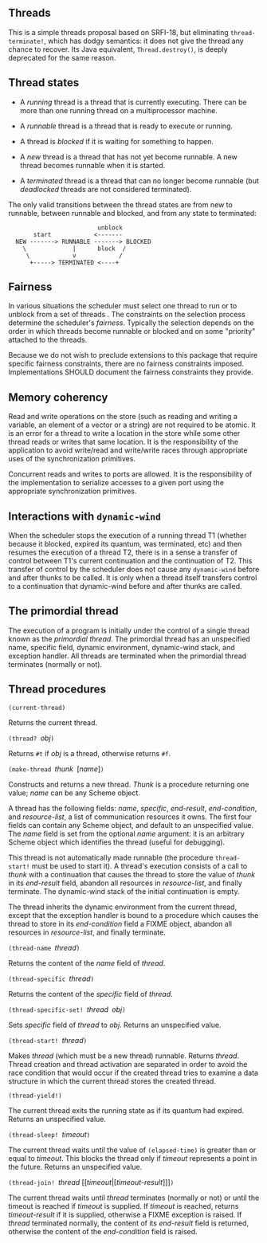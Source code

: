 ## Threads

This is a simple threads proposal based on SRFI-18, but eliminating `thread-terminate!`, which has dodgy semantics: it does not give the thread any chance to recover.  Its Java equivalent, `Thread.destroy()`, is deeply deprecated for the same reason.

## Thread states

* A *running* thread is a thread that is currently executing. There can be more than one running thread on a multiprocessor machine.

* A *runnable* thread is a thread that is ready to execute or running.

* A thread is *blocked* if it is waiting for something to happen.

* A *new* thread is a thread that has not yet become runnable. A new thread becomes runnable when it is started.

* A *terminated* thread is a thread that can no longer become runnable (but *deadlocked* threads are not considered terminated).

The only valid transitions between the thread states are from new to runnable, between runnable and blocked, and from any state to terminated:

```
                         unblock
       start            <-------
  NEW -------> RUNNABLE -------> BLOCKED
    \             |      block  /
     \            v            /
      +-----> TERMINATED <----+
```

## Fairness

In various situations the scheduler must select one thread to run or to unblock from a set of threads . The constraints on the selection process determine the scheduler's *fairness*. Typically the selection depends on the order in which threads become runnable or blocked and on some "priority" attached to the threads.

Because we do not wish to preclude extensions to this package that require specific fairness constraints, there are no fairness constraints imposed. Implementations SHOULD document the fairness constraints they provide.

## Memory coherency

Read and write operations on the store (such as reading and writing a variable, an element of a vector or a string) are not required to be atomic. It is an error for a thread to write a location in the store while some other thread reads or writes that same location. It is the responsibility of the application to avoid write/read and write/write races through appropriate uses of the synchronization primitives.

Concurrent reads and writes to ports are allowed. It is the responsibility of the implementation to serialize accesses to a given port using the appropriate synchronization primitives.

## Interactions with `dynamic-wind`

When the scheduler stops the execution of a running thread T1 (whether because it blocked, expired its quantum, was terminated, etc) and then resumes the execution of a thread T2, there is in a sense a transfer of control between T1's current continuation and the continuation of T2. This transfer of control by the scheduler does not cause any `dynamic-wind` before and after thunks to be called. It is only when a thread itself transfers control to a continuation that dynamic-wind before and after thunks are called.

## The primordial thread

The execution of a program is initially under the control of a single thread known as the *primordial thread*. The primordial thread has an unspecified name, specific field, dynamic environment, dynamic-wind stack, and exception handler. All threads are terminated when the primordial thread terminates (normally or not).

## Thread procedures

`(current-thread)`

Returns the current thread.

`(thread? `*obj*`)`

Returns `#t` if *obj* is a thread, otherwise returns `#f`.

`(make-thread `*thunk*` `[*name*]`)`

Constructs and returns a new thread.  *Thunk* is a procedure returning one value; *name* can be any Scheme object.

A thread has the following fields: *name*, *specific*, *end-result*, *end-condition*, and *resource-list*, a list of communication resources it owns.   The first four fields can contain any Scheme object, and default to an unspecified value.  The *name* field is set from the optional *name* argument: it is an arbitrary Scheme object which identifies the thread (useful for debugging).

This thread is not automatically made runnable (the procedure `thread-start!` must be used to start it).  A thread's execution consists of a call to *thunk* with a continuation that causes the thread to store the value of *thunk* in its *end-result* field, abandon all resources in *resource-list*, and finally terminate. The dynamic-wind stack of the initial continuation is empty.

The thread inherits the dynamic environment from the current thread, except that the exception handler is bound to a procedure which causes the thread to store in its *end-condition* field a FIXME object, abandon all resources in *resource-list*, and finally terminate.


`(thread-name `*thread*`)`

Returns the content of the *name* field  of *thread*.

`(thread-specific `*thread*`)`

Returns the content of the *specific* field of *thread*.

`(thread-specific-set! `*thread*` `*obj*`)`

Sets *specific* field of *thread* to *obj*.  Returns an unspecified value.

`(thread-start! `*thread*`)`

Makes *thread* (which must be a new thread) runnable.  Returns *thread*.  Thread creation and thread activation are separated in order to avoid the race condition that would occur if the created thread tries to examine a data structure in which the current thread stores the created thread.

`(thread-yield!)`

The current thread exits the running state as if its quantum had expired. Returns an unspecified value.

`(thread-sleep! `*timeout*`)`

The current thread waits until the value of `(elapsed-time)` is greater than or equal to *timeout*. This blocks the thread only if *timeout* represents a point in the future.  Returns an unspecified value.

`(thread-join! `*thread* [[*timeout*|[*timeout-result*]]]`)`

The current thread waits until *thread* terminates (normally or not) or until the timeout is reached if *timeout* is supplied. If *timeout* is reached, returns *timeout-result* if it is supplied, otherwise a FIXME exception is raised. If *thread* terminated normally, the content of its *end-result* field is returned, otherwise the content of the *end-condition* field is raised.
